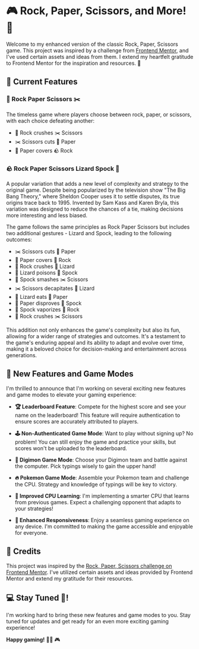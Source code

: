 # 🎮 Rock, Paper, Scissors, and More! 🌟

Welcome to my enhanced version of the classic Rock, Paper, Scissors game. This project was inspired by a challenge from [Frontend Mentor](https://www.frontendmentor.io), and I've used certain assets and ideas from them. I extend my heartfelt gratitude to Frontend Mentor for the inspiration and resources. 🙏

## 🎲 Current Features

### 🗿 Rock Paper Scissors ✂️
The timeless game where players choose between rock, paper, or scissors, with each choice defeating another:
- 🗿 Rock crushes ✂️ Scissors
- ✂️ Scissors cuts 📄 Paper
- 📄 Paper covers 🪨 Rock

### 🪨 Rock Paper Scissors Lizard Spock 🖖
A popular variation that adds a new level of complexity and strategy to the original game. Despite being popularized by the television show "The Big Bang Theory," where Sheldon Cooper uses it to settle disputes, its true origins trace back to 1995. Invented by Sam Kass and Karen Bryla, this variation was designed to reduce the chances of a tie, making decisions more interesting and less biased.

The game follows the same principles as Rock Paper Scissors but includes two additional gestures - Lizard and Spock, leading to the following outcomes:
- ✂️ Scissors cuts 📄 Paper
- 📄 Paper covers 🗿 Rock
- 🗿 Rock crushes 🦎 Lizard
- 🦎 Lizard poisons 🖖 Spock
- 🖖 Spock smashes ✂️ Scissors
- ✂️ Scissors decapitates 🦎 Lizard
- 🦎 Lizard eats 📄 Paper
- 📄 Paper disproves 🖖 Spock
- 🖖 Spock vaporizes 🗿 Rock
- 🗿 Rock crushes ✂️ Scissors

This addition not only enhances the game's complexity but also its fun, allowing for a wider range of strategies and outcomes. It's a testament to the game's enduring appeal and its ability to adapt and evolve over time, making it a beloved choice for decision-making and entertainment across generations.

## 🚀 New Features and Game Modes

I'm thrilled to announce that I'm working on several exciting new features and game modes to elevate your gaming experience:

- **🏆 Leaderboard Feature**: Compete for the highest score and see your name on the leaderboard! This feature will require authentication to ensure scores are accurately attributed to players.

- **🕹 Non-Authenticated Game Mode**: Want to play without signing up? No problem! You can still enjoy the game and practice your skills, but scores won't be uploaded to the leaderboard.

- **🐉 Digimon Game Mode**: Choose your Digimon team and battle against the computer. Pick typings wisely to gain the upper hand!

- **🔥 Pokemon Game Mode**: Assemble your Pokemon team and challenge the CPU. Strategy and knowledge of typings will be key to victory.

- **🧠 Improved CPU Learning**: I'm implementing a smarter CPU that learns from previous games. Expect a challenging opponent that adapts to your strategies!

- **📱 Enhanced Responsiveness**: Enjoy a seamless gaming experience on any device. I'm committed to making the game accessible and enjoyable for everyone.

## 🙌 Credits

This project was inspired by the [Rock, Paper, Scissors challenge on Frontend Mentor](https://www.frontendmentor.io/challenges/rock-paper-scissors-game-pTgwgvgH). I've utilized certain assets and ideas provided by Frontend Mentor and extend my gratitude for their resources.

## 💻 Stay Tuned 🗿!

I'm working hard to bring these new features and game modes to you. Stay tuned for updates and get ready for an even more exciting gaming experience!

**Happy gaming!** 🎉🗿 🎮